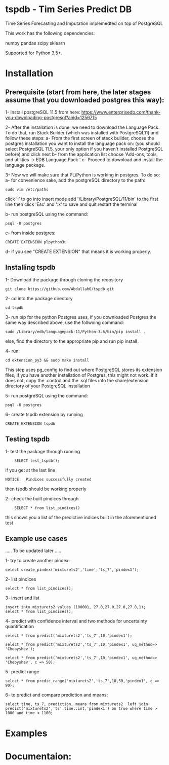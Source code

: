 # tspdb - Tim Series Predict DB
Time Series Forecasting and Imputation implemedted on top of PostgreSQL

This work has the following dependencies:

numpy
pandas
scipy
sklearn

Supported for Python 3.5+.

# Installation 

## Prerequisite (start from here, the later stages assume that you downloaded postgres this way):

1- Install postgreSQL 11.5 from here: https://www.enterprisedb.com/thank-you-downloading-postgresql?anid=1256715

2- After the installation is done, we need to download the Language Pack. To do that, run Stack Builder (which was installed with PostgreSQL11) and follow these steps: 
		a- From the first screen of stack builder, choose the postgres installation you want to install the language pack on: (you should select PostgreSQL 11.5, your only option if you haven't installed PostgreSQL before) and click next
		b- from the application list choose 'Add-ons, tools, and utilities -> EDB Language Pack '
		c- Proceed to download and install the language package.

3- Now we will make sure that PL\Python is working in postgres. To do so:
		a- for convenience sake, add the postgreSQL directory to the path:
				
	sudo vim /etc/paths
click 'i' to go into insert mode add '/Library/PostgreSQL/11/bin' to the first line then click 'Esc' and ':x' to save and quit 
restart the terminal
	
b- run  postgreSQL using the command:
				
	psql -U postgres

c- from inside postgres:
				
	CREATE EXTENSION plpython3u

d- if you see  "CREATE EXTENSION" that means it is working properly.


## Installing tspdb

1- Download the package through cloning the reopsitory 

	git clone https://github.com/AbdullahO/tspdb.git
	

2-  cd into the package directory
				
	cd tspdb

3- run pip for the python Postgres uses, if you downloaded Postgres the same way described above, use the follwoing command:		
		
	sudo /Library/edb/languagepack-11/Python-3.6/bin/pip install . 

else, find the directory to the appropriate pip and run pip install . 

4- run:
		
	cd extension_py3 && sudo make install

This step uses pg_config to find out where PostgreSQL stores its extension files, if you have another installation of Postgres, this might not work. If it does not, copy the .control and the .sql files into the share/extension directory of your PostgreSQL installation

5- run postgreSQL using the command:
		
	psql -U postgres

6- create tspdb extension by running
		
	CREATE EXTENSION tspdb

## Testing tspdb

1- test the package through running 

		SELECT test_tspdb();

if you get at the last line 
	
	NOTICE:  Pindices successfully created
then tspdb should be working properly

2- check the built pindices through
		
		SELECT * from list_pindices()

this shows you a list of the predictive indices built in the aforementioned test

## Example use cases
..... To be updated later .....

1- try to create another pindex: 
				
	select create_pindex('mixturets2','time','ts_7','pindex1');
2- list pindices
				
	select * from list_pindices();

3- insert and list

	insert into mixturets2 values (100001, 27.0,27.0,27.0,27.0,1);
	select * from list_pindices();

4- predict with confidence interval and two methods for uncertainty quantification
				
	select * from predict('mixturets2','ts_7',10,'pindex1');
		
	select * from predict('mixturets2','ts_7',10,'pindex1', uq_method=> 'Chebyshev');
		
	select * from predict('mixturets2','ts_7',10,'pindex1', uq_method=> 'Chebyshev', c => 50);

5- predict range
				
	select * from predic_range('mixturets2','ts_7',10,50,'pindex1', c => 90);

6- to predict and compare prediction and means:

	select time, ts_7, prediction, means from mixturets2  left join  predict('mixturets2','ts',time::int,'pindex1') on true where time > 1000 and time < 1100;


# Examples
# Documentaion:

